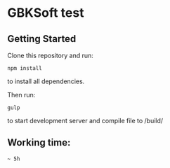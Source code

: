# GBKSoft test

## Getting Started

Clone this repository and run:

```
npm install
```

to install all dependencies.

Then run:

```
gulp
```

to start development server and compile file to /build/

## Working time: 

```
~ 5h 
```